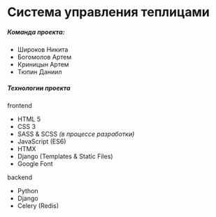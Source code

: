 # Система управления теплицами

##### Команда проекта:

* Широков Никита
* Богомолов Артем
* Криницын Артем
* Тюпин Даниил

##### Технологии проекта

frontend

* HTML 5
* CSS 3
* SASS & SCSS *(в процессе разработки)*
* JavaScript (ES6)
* HTMX
* Django (Templates & Static Files)
* Google Font

backend

* Python
* Django
* Celery (Redis)
